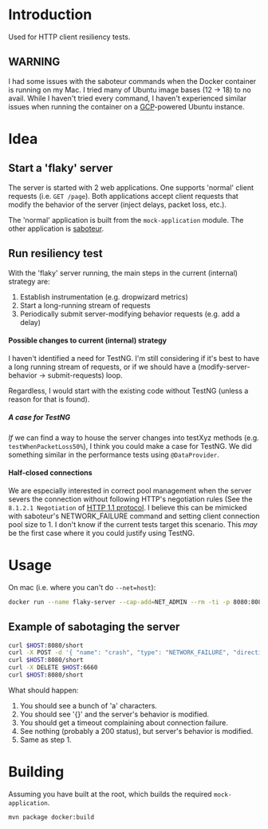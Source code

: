 # Introduction

Used for HTTP client resiliency tests.

## WARNING

I had some issues with the saboteur commands when the Docker container is
running on my Mac.  I tried many of Ubuntu image bases (12 -> 18) to no avail.
While I haven't tried every command, I haven't experienced similar issues when
running the container on a [GCP](https://cloud.google.com/compute/)-powered
Ubuntu instance.

# Idea

## Start a 'flaky' server

The server is started with 2 web applications.  One supports 'normal' client
requests (i.e. `GET /page`).  Both applications accept client requests that modify
the behavior of the server (inject delays, packet loss, etc.).

The 'normal' application is built from the `mock-application` module.  The
other application is [saboteur](https://github.com/tomakehurst/saboteur).

## Run resiliency test

With the 'flaky' server running, the main steps in the current (internal)
strategy are:

1. Establish instrumentation (e.g. dropwizard metrics)
1. Start a long-running stream of requests
1. Periodically submit server-modifying behavior requests (e.g. add a delay)

#### Possible changes to current (internal) strategy

I haven't identified a need for TestNG.  I'm still considering if it's best to
have a long running stream of requests, or if we should have a
(modify-server-behavior -> submit-requests) loop.

Regardless, I would start with the existing code without TestNG (unless a
reason for that is found).

##### A case for TestNG

_If_ we can find a way to house the server changes into testXyz methods (e.g.
`testWhenPacketLoss50%`), I think you could make a case for TestNG.  We did
something similar in the performance tests using `@DataProvider`.

#### Half-closed connections

We are especially interested in correct pool management when the server severs
the connection without following HTTP's negotiation rules (See the `8.1.2.1
Negotiation` of [HTTP 1.1
protocol](https://www.w3.org/Protocols/rfc2616/rfc2616-sec8.html).  I believe
this can be mimicked with saboteur's NETWORK_FAILURE command and setting client
connection pool size to 1.  I don't know if the current tests target this
scenario.  This _may_ be the first case where it you could justify using
TestNG.

# Usage

On mac (i.e. where you can't do `--net=host`):

```sh
docker run --name flaky-server --cap-add=NET_ADMIN --rm -ti -p 8080:8080 -p 6660:6660 crankydillo/flaky-server
```

## Example of sabotaging the server

```sh
curl $HOST:8080/short
curl -X POST -d '{ "name": "crash", "type": "NETWORK_FAILURE", "direction": "IN", "to_port": 8080 }' $HOST:6660
curl $HOST:8080/short
curl -X DELETE $HOST:6660
curl $HOST:8080/short
```

What should happen:
1. You should see a bunch of 'a' characters.
1. You should see '{}' and the server's behavior is modified.
1. You should get a timeout complaining about connection failure.
1. See nothing (probably a 200 status), but server's behavior is modified.
1. Same as step 1.

# Building

Assuming you have built at the root, which builds the required `mock-application`.

```sh
mvn package docker:build
```
